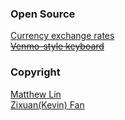 ### Open Source
[Currency exchange rates](http://fixer.io)  
~~[Venmo-style keyboard](https://github.com/venmo/VENCalculatorInputView)~~

### Copyright
[Matthew Lin](https://github.com/Darthpwner)  
[Zixuan(Kevin) Fan](https://github.com/kevinfan23)
